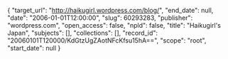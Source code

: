 {
  "target_url": "http://haikugirl.wordpress.com/blog/", 
  "end_date": null, 
  "date": "2006-01-01T12:00:00", 
  "slug": 60293283, 
  "publisher": "wordpress.com", 
  "open_access": false, 
  "npld": false, 
  "title": "Haikugirl's Japan", 
  "subjects": [], 
  "collections": [], 
  "record_id": "20060101T120000/KdGtzUgZAotNFcKfsu15hA==", 
  "scope": "root", 
  "start_date": null
}

